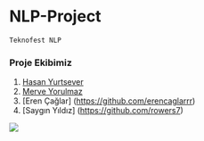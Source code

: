 # NLP-Project

```
Teknofest NLP
```

### Proje Ekibimiz

1. [Hasan Yurtsever](https://github.com/hasannyurtseverr)
2. [Merve Yorulmaz](https://github.com/yrlmzmerve)
3. [Eren Çağlar] (https://github.com/erencaglarrr)
4. [Saygın Yıldız] (https://github.com/rowers7)


 <a href="http://fvcproductions.com"><img src="https://www.pigenclikdernegi.org/wp-content/uploads/2020/02/nlp-web-1024x335.jpg"></a>
